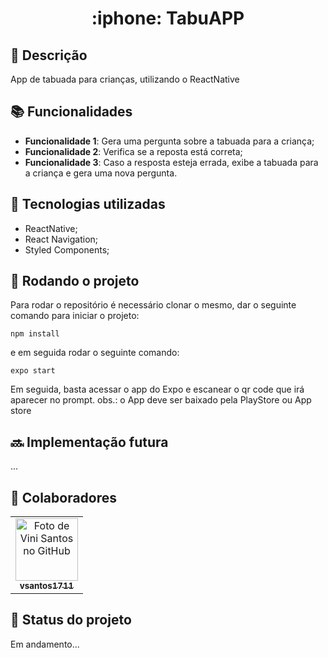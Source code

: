 <h1 align="center">:iphone: TabuAPP</h1>

## :memo: Descrição
App de tabuada para crianças, utilizando o ReactNative

## :books: Funcionalidades
* <b>Funcionalidade 1</b>: Gera uma pergunta sobre a tabuada para a criança;
* <b>Funcionalidade 2</b>: Verifica se a reposta está correta;
* <b>Funcionalidade 3</b>: Caso a resposta esteja errada, exibe a tabuada para a criança e gera uma nova pergunta.

## :wrench: Tecnologias utilizadas
* ReactNative;
* React Navigation;
* Styled Components;


## :rocket: Rodando o projeto
Para rodar o repositório é necessário clonar o mesmo, dar o seguinte comando para iniciar o projeto:
```
npm install
```
e em seguida rodar o seguinte comando:
```
expo start
```
Em seguida, basta acessar o app do Expo e escanear o qr code que irá aparecer no prompt.
obs.: o App deve ser baixado pela PlayStore ou App store
## :soon: Implementação futura
...

## :handshake: Colaboradores
<table>
  <tr>
    <td align="center">
      <a href="http://github.com/vsantos1711">
        <img src="https://avatars.githubusercontent.com/u/104466068?v=4" width="100px;" alt="Foto de Vini Santos no GitHub"/><br>
        <sub>
          <b>vsantos1711</b>
        </sub>
      </a>
    </td>
  </tr>
</table>

## :dart: Status do projeto
Em andamento...
